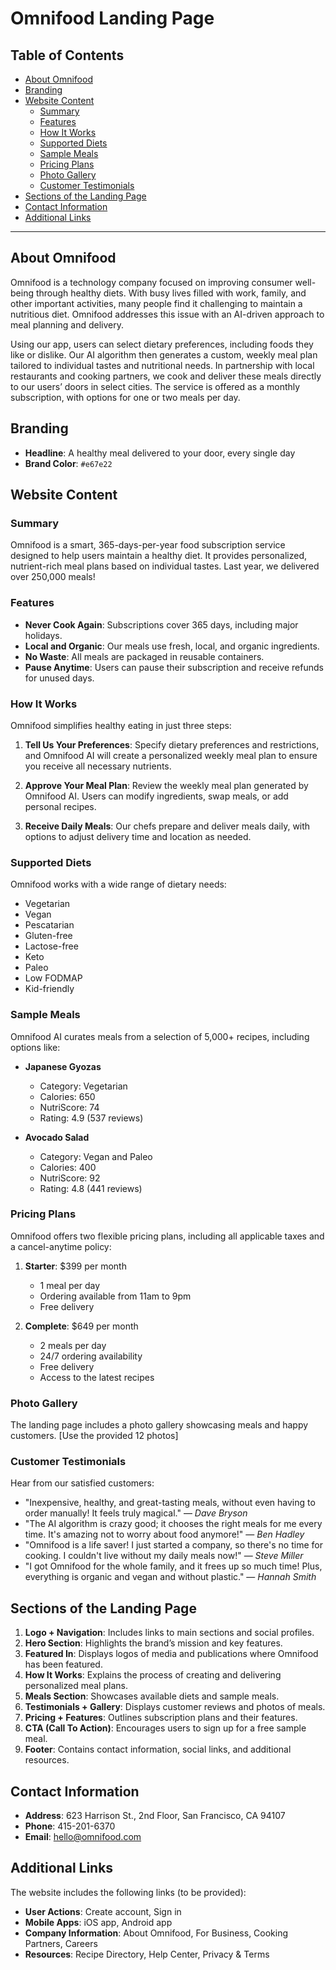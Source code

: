 # Omnifood Landing Page

## Table of Contents
- [About Omnifood](#about-omnifood)
- [Branding](#branding)
- [Website Content](#website-content)
  - [Summary](#summary)
  - [Features](#features)
  - [How It Works](#how-it-works)
  - [Supported Diets](#supported-diets)
  - [Sample Meals](#sample-meals)
  - [Pricing Plans](#pricing-plans)
  - [Photo Gallery](#photo-gallery)
  - [Customer Testimonials](#customer-testimonials)
- [Sections of the Landing Page](#sections-of-the-landing-page)
- [Contact Information](#contact-information)
- [Additional Links](#additional-links)

---

## About Omnifood

Omnifood is a technology company focused on improving consumer well-being through healthy diets. With busy lives filled with work, family, and other important activities, many people find it challenging to maintain a nutritious diet. Omnifood addresses this issue with an AI-driven approach to meal planning and delivery.

Using our app, users can select dietary preferences, including foods they like or dislike. Our AI algorithm then generates a custom, weekly meal plan tailored to individual tastes and nutritional needs. In partnership with local restaurants and cooking partners, we cook and deliver these meals directly to our users’ doors in select cities. The service is offered as a monthly subscription, with options for one or two meals per day.

## Branding

- **Headline**: A healthy meal delivered to your door, every single day
- **Brand Color**: `#e67e22`

## Website Content

### Summary

Omnifood is a smart, 365-days-per-year food subscription service designed to help users maintain a healthy diet. It provides personalized, nutrient-rich meal plans based on individual tastes. Last year, we delivered over 250,000 meals!

### Features

- **Never Cook Again**: Subscriptions cover 365 days, including major holidays.
- **Local and Organic**: Our meals use fresh, local, and organic ingredients.
- **No Waste**: All meals are packaged in reusable containers.
- **Pause Anytime**: Users can pause their subscription and receive refunds for unused days.

### How It Works

Omnifood simplifies healthy eating in just three steps:

1. **Tell Us Your Preferences**: Specify dietary preferences and restrictions, and Omnifood AI will create a personalized weekly meal plan to ensure you receive all necessary nutrients.
   
2. **Approve Your Meal Plan**: Review the weekly meal plan generated by Omnifood AI. Users can modify ingredients, swap meals, or add personal recipes.
   
3. **Receive Daily Meals**: Our chefs prepare and deliver meals daily, with options to adjust delivery time and location as needed.

### Supported Diets

Omnifood works with a wide range of dietary needs:
- Vegetarian
- Vegan
- Pescatarian
- Gluten-free
- Lactose-free
- Keto
- Paleo
- Low FODMAP
- Kid-friendly

### Sample Meals

Omnifood AI curates meals from a selection of 5,000+ recipes, including options like:

- **Japanese Gyozas**
  - Category: Vegetarian
  - Calories: 650
  - NutriScore: 74
  - Rating: 4.9 (537 reviews)
  
- **Avocado Salad**
  - Category: Vegan and Paleo
  - Calories: 400
  - NutriScore: 92
  - Rating: 4.8 (441 reviews)

### Pricing Plans

Omnifood offers two flexible pricing plans, including all applicable taxes and a cancel-anytime policy:

1. **Starter**: $399 per month
   - 1 meal per day
   - Ordering available from 11am to 9pm
   - Free delivery

2. **Complete**: $649 per month
   - 2 meals per day
   - 24/7 ordering availability
   - Free delivery
   - Access to the latest recipes

### Photo Gallery

The landing page includes a photo gallery showcasing meals and happy customers. [Use the provided 12 photos]

### Customer Testimonials

Hear from our satisfied customers:

- "Inexpensive, healthy, and great-tasting meals, without even having to order manually! It feels truly magical." — *Dave Bryson*
- "The AI algorithm is crazy good; it chooses the right meals for me every time. It's amazing not to worry about food anymore!" — *Ben Hadley*
- "Omnifood is a life saver! I just started a company, so there's no time for cooking. I couldn't live without my daily meals now!" — *Steve Miller*
- "I got Omnifood for the whole family, and it frees up so much time! Plus, everything is organic and vegan and without plastic." — *Hannah Smith*

## Sections of the Landing Page

1. **Logo + Navigation**: Includes links to main sections and social profiles.
2. **Hero Section**: Highlights the brand’s mission and key features.
3. **Featured In**: Displays logos of media and publications where Omnifood has been featured.
4. **How It Works**: Explains the process of creating and delivering personalized meal plans.
5. **Meals Section**: Showcases available diets and sample meals.
6. **Testimonials + Gallery**: Displays customer reviews and photos of meals.
7. **Pricing + Features**: Outlines subscription plans and their features.
8. **CTA (Call To Action)**: Encourages users to sign up for a free sample meal.
9. **Footer**: Contains contact information, social links, and additional resources.

## Contact Information

- **Address**: 623 Harrison St., 2nd Floor, San Francisco, CA 94107
- **Phone**: 415-201-6370
- **Email**: [hello@omnifood.com](mailto:hello@omnifood.com)

## Additional Links

The website includes the following links (to be provided):
- **User Actions**: Create account, Sign in
- **Mobile Apps**: iOS app, Android app
- **Company Information**: About Omnifood, For Business, Cooking Partners, Careers
- **Resources**: Recipe Directory, Help Center, Privacy & Terms
